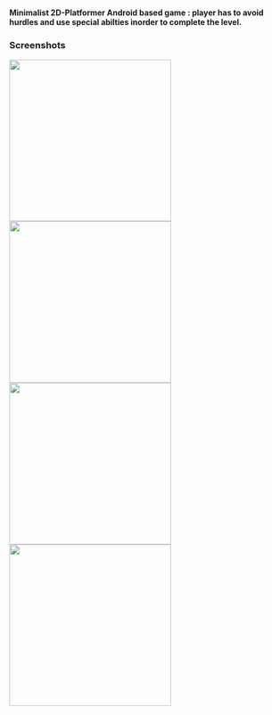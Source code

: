 <h4>Minimalist 2D-Platformer Android based game : player has to avoid hurdles 
 and use special abilties inorder to complete the level.</h4>
<h3>Screenshots</h3>
<img src = "https://user-images.githubusercontent.com/96460163/232308791-757ae18d-6ced-4b51-8b66-8ed9ff42a4ed.png" height = "290px">

<img src = "https://user-images.githubusercontent.com/96460163/232308906-3209b9dd-8a12-47ea-88ec-a887cd5bdbcf.png" height = "290px">

<img src = "https://user-images.githubusercontent.com/96460163/232308932-f714ce66-8eb6-4036-9b75-0a4d02f63960.png" height = "290px">

<img src = "https://user-images.githubusercontent.com/96460163/232308961-b231605d-c021-4ff4-a713-96ae45c48df6.png" height = "290px">
